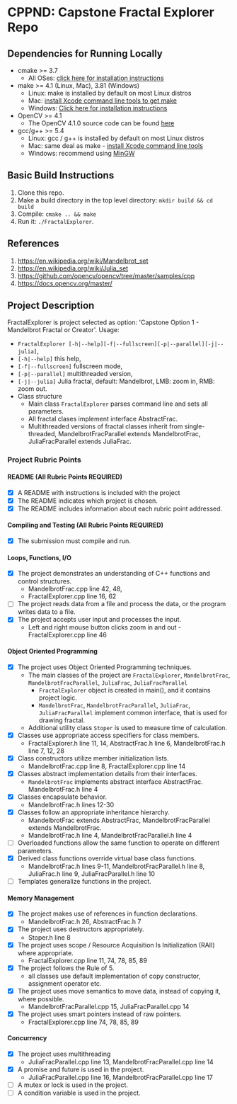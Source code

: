 # CPPND: Capstone Fractal Explorer Repo


## Dependencies for Running Locally
* cmake >= 3.7
  * All OSes: [click here for installation instructions](https://cmake.org/install/)
* make >= 4.1 (Linux, Mac), 3.81 (Windows)
  * Linux: make is installed by default on most Linux distros
  * Mac: [install Xcode command line tools to get make](https://developer.apple.com/xcode/features/)
  * Windows: [Click here for installation instructions](http://gnuwin32.sourceforge.net/packages/make.htm)
* OpenCV >= 4.1
  * The OpenCV 4.1.0 source code can be found [here](https://github.com/opencv/opencv/tree/4.1.0)
* gcc/g++ >= 5.4
  * Linux: gcc / g++ is installed by default on most Linux distros
  * Mac: same deal as make - [install Xcode command line tools](https://developer.apple.com/xcode/features/)
  * Windows: recommend using [MinGW](http://www.mingw.org/)

## Basic Build Instructions

1. Clone this repo.
2. Make a build directory in the top level directory: `mkdir build && cd build`
3. Compile: `cmake .. && make`
4. Run it: `./FractalExplorer`.

## References

1. https://en.wikipedia.org/wiki/Mandelbrot_set
2. https://en.wikipedia.org/wiki/Julia_set
3. https://github.com/opencv/opencv/tree/master/samples/cpp
4. https://docs.opencv.org/master/


## Project Description

FractalExplorer is project selected as option: 'Capstone Option 1 - Mandelbrot Fractal or Creator'. 
Usage:
- `FractalExplorer [-h|--help][-f|--fullscreen][-p|--parallel][-j|--julia]`,
- `[-h|--help]` this help,
- `[-f|--fullscreen]` fullscreen mode,
- `[-p|--parallel]` multithreaded version,
- `[-j|--julia]` Julia fractal, default: Mandelbrot,
LMB: zoom in, RMB: zoom out.
- Class structure
  - Main class `FractalExplorer` parses command line and sets all parameters. 
  - All fractal clases implement interface AbstractFrac.
  - Multithreaded versions of fractal classes inherit from single-threaded, MandelbrotFracParallel extends MandelbrotFrac, JuliaFracParallel extends JuliaFrac.

### Project Rubric Points

#### README (All Rubric Points REQUIRED)

- [x] A README with instructions is included with the project
- [x] The README indicates which project is chosen.
- [x] The README includes information about each rubric point addressed.

#### Compiling and Testing (All Rubric Points REQUIRED)

- [x] The submission must compile and run.

#### Loops, Functions, I/O

- [x] The project demonstrates an understanding of C++ functions and control structures.
  - MandelbrotFrac.cpp line 42, 48, 
  - FractalExplorer.cpp line 16, 62
- [ ] The project reads data from a file and process the data, or the program writes data to a file.
- [x] The project accepts user input and processes the input.
  - Left and right mouse button clicks zoom in and out - FractalExplorer.cpp line 46

#### Object Oriented Programming

- [x] The project uses Object Oriented Programming techniques.
  - The main classes of the project are `FractalExplorer`, `MandelbrotFrac`, `MandelbrotFracParallel`, `JuliaFrac`, `JuliaFracParallel`
    - `FractalExplorer` object is created in main(), and it contains project logic. 
    - `MandelbrotFrac`, `MandelbrotFracParallel`, `JuliaFrac`, `JuliaFracParallel` implement common interface, that is used for drawing fractal.
  - Additional utility class `Stoper` is used to measure time of calculation.
- [x] Classes use appropriate access specifiers for class members.
  - FractalExplorer.h line 11, 14, AbstractFrac.h line 6, MandelbrotFrac.h line 7, 12, 28
- [x] Class constructors utilize member initialization lists.
  - MandelbrotFrac.cpp line 8, FractalExplorer.cpp line 14
- [x] Classes abstract implementation details from their interfaces.
  - `MandelbrotFrac` implements abstract interface AbstractFrac. MandelbrotFrac.h line 4
- [x] Classes encapsulate behavior.
  - MandelbrotFrac.h lines 12-30
- [x] Classes follow an appropriate inheritance hierarchy.
  - MandelbrotFrac extends AbstractFrac, MandelbrotFracParallel extends MandelbrotFrac.
  - MandelbrotFrac.h line 4, MandelbrotFracParallel.h line 4
- [ ] Overloaded functions allow the same function to operate on different parameters.
- [x] Derived class functions override virtual base class functions.
  - MandelbrotFrac.h lines 9-11, MandelbrotFracParallel.h line 8, JuliaFrac.h line 9, JuliaFracParallel.h line 10
- [ ] Templates generalize functions in the project.

#### Memory Management

- [x] The project makes use of references in function declarations.
  - MandelbrotFrac.h 26, AbstractFrac.h 7
- [x] The project uses destructors appropriately.
  - Stoper.h line 8
- [x] The project uses scope / Resource Acquisition Is Initialization (RAII) where appropriate.
  - FractalExplorer.cpp line 11, 74, 78, 85, 89
- [x] The project follows the Rule of 5.
  - all classes use default implementation of copy constructor, assignment operator etc.
- [x] The project uses move semantics to move data, instead of copying it, where possible.
  - MandelbrotFracParallel.cpp 15, JuliaFracParallel.cpp 14
- [x] The project uses smart pointers instead of raw pointers.
  - FractalExplorer.cpp line 74, 78, 85, 89

#### Concurrency

- [x] The project uses multithreading
  - JuliaFracParallel.cpp line 13, MandelbrotFracParallel.cpp line 14
- [x] A promise and future is used in the project.
  - JuliaFracParallel.cpp line 16, MandelbrotFracParallel.cpp line 17
- [ ] A mutex or lock is used in the project.
- [ ] A condition variable is used in the project.

